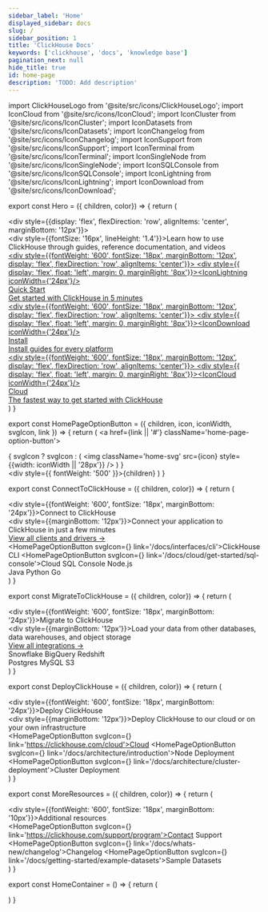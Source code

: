 ```yaml
---
sidebar_label: 'Home'
displayed_sidebar: docs
slug: /
sidebar_position: 1
title: 'ClickHouse Docs'
keywords: ['clickhouse', 'docs', 'knowledge base']
pagination_next: null
hide_title: true
id: home-page
description: 'TODO: Add description'
---
```


import ClickHouseLogo from '@site/src/icons/ClickHouseLogo';
import IconCloud from '@site/src/icons/IconCloud';
import IconCluster from '@site/src/icons/IconCluster';
import IconDatasets from '@site/src/icons/IconDatasets';
import IconChangelog from '@site/src/icons/IconChangelog';
import IconSupport from '@site/src/icons/IconSupport';
import IconTerminal from '@site/src/icons/IconTerminal';
import IconSingleNode from '@site/src/icons/IconSingleNode';
import IconSQLConsole from '@site/src/icons/IconSQLConsole';
import IconLightning from '@site/src/icons/IconLightning';
import IconDownload from '@site/src/icons/IconDownload';

export const Hero = ({ children, color}) => {
    return (
        <div className='home-page-hero'>
            <div className='home-page-hero-left'>
                <div style={{display: 'flex', flexDirection: 'row', alignItems: 'center', marginBottom: '12px'}}>
                    <ClickHouseLogo width='220px' color='black' />
                </div>
                <div style={{fontSize: '16px', lineHeight: '1.4'}}>Learn how to use ClickHouse through guides, reference documentation, and videos</div>
            </div>
            <div className='home-page-hero-right'>
                <a href='/docs/getting-started/quick-start' className='home-page-hero-button'>
                    <div style={{fontWeight: '600', fontSize: '18px', marginBottom: '12px', display: 'flex', flexDirection: 'row', alignItems: 'center'}}>
                        <div style={{ display: 'flex', float: 'left', margin: 0, marginRight: '8px'}}><IconLightning iconWidth={'24px'}/></div>
                        <div>Quick Start</div>
                    </div>
                    <div>Get started with ClickHouse in 5 minutes</div>
                </a>
                <a href='/docs/install' className='home-page-hero-button'>
                    <div style={{fontWeight: '600', fontSize: '18px', marginBottom: '12px', display: 'flex', flexDirection: 'row', alignItems: 'center'}}>
                        <div style={{ display: 'flex', float: 'left', margin: 0, marginRight: '8px'}}><IconDownload iconWidth={'24px'}/></div>
                        <div>Install</div>
                    </div>
                    <div>Install guides for every platform</div>
                </a>
                <a href='https://clickhouse.com/cloud' className='home-page-hero-button'>
                    <div style={{fontWeight: '600', fontSize: '18px', marginBottom: '12px', display: 'flex', flexDirection: 'row', alignItems: 'center'}}>
                        <div style={{ display: 'flex', float: 'left', margin: 0, marginRight: '8px'}}><IconCloud iconWidth={'24px'}/></div>
                        <div>Cloud</div>
                    </div>
                    <div>The fastest way to get started with ClickHouse</div>
                </a>
            </div>
        </div>
    )
}

export const HomePageOptionButton = ({ children, icon, iconWidth, svgIcon, link }) => {
    return (
        <a
            href={link || '#'}
            className='home-page-option-button'>
            <div className='home-page-option-icon'>
                {
                    svgIcon ? svgIcon : (
                        <img className='home-svg' src={icon} style={{width: iconWidth || '28px'}} />
                    )
                }
            </div>
            <div style={{ fontWeight: '500' }}>{children}</div>
        </a>
    )
}

export const ConnectToClickHouse = ({ children, color}) => {
    return (
        <div className='home-page-section'>
            <div className='home-page-section-left'>
                <div style={{fontWeight: '600', fontSize: '18px', marginBottom: '24px'}}>Connect to ClickHouse</div>
                <div style={{marginBottom: '12px'}}>Connect your application to ClickHouse in just a few minutes</div>
                <div><a href='/docs/interfaces/overview'>View all clients and drivers &rarr;</a></div>
            </div>
            <div>
                <div className='home-page-button-container'>
                    <HomePageOptionButton svgIcon={<IconTerminal iconWidth='28px' />} link='/docs/interfaces/cli'>ClickHouse CLI</HomePageOptionButton>
                    <HomePageOptionButton svgIcon={<IconSQLConsole iconWidth='28px' />} link='/docs/cloud/get-started/sql-console'>Cloud SQL Console</HomePageOptionButton>
                    <HomePageOptionButton icon='/docs/images/logo-nodejs.svg' link='/docs/integrations/javascript'>Node.js</HomePageOptionButton>
                </div>
                <div className='home-page-button-container'>
                    <HomePageOptionButton icon='/docs/images/logo-java.svg' link='/docs/integrations/java'>Java</HomePageOptionButton>
                    <HomePageOptionButton icon='/docs/images/logo-python.svg' link='/docs/integrations/python'>Python</HomePageOptionButton>
                    <HomePageOptionButton icon='/docs/images/logo-go.svg' link='/docs/integrations/go'>Go</HomePageOptionButton>
                </div>
            </div>
        </div>
    )
}

export const MigrateToClickHouse = ({ children, color}) => {
    return (
        <div className='home-page-section'>
            <div className='home-page-section-left'>
                <div style={{fontWeight: '600', fontSize: '18px', marginBottom: '24px'}}>Migrate to ClickHouse</div>
                <div style={{marginBottom: '12px'}}>Load your data from other databases, data warehouses, and object storage</div>
                <div><a href='/docs/integrations'>View all integrations &rarr;</a></div>
            </div>
            <div>
                <div className='home-page-button-container'>
                    <HomePageOptionButton icon='/docs/images/logo-snowflake.svg' link='/docs/migrations/snowflake'>Snowflake</HomePageOptionButton>
                    <HomePageOptionButton icon='/docs/images/logo-bigquery.svg' link='/docs/migrations/bigquery'>BigQuery</HomePageOptionButton>
                    <HomePageOptionButton icon='/docs/images/logo-redshift.svg' link='/docs/integrations/redshift'>Redshift</HomePageOptionButton>
                </div>
                <div className='home-page-button-container'>
                    <HomePageOptionButton icon='/docs/images/logo-postgres.svg' link='/docs/integrations/postgresql'>Postgres</HomePageOptionButton>
                    <HomePageOptionButton icon='/docs/images/logo-mysql.svg' link='/docs/integrations/mysql'>MySQL</HomePageOptionButton>
                    <HomePageOptionButton icon='/docs/images/logo-s3.svg' link='/docs/integrations/s3'>S3</HomePageOptionButton>
                </div>
            </div>
        </div>
    )
}

export const DeployClickHouse = ({ children, color}) => {
    return (
        <div className='home-page-section'>
            <div className='home-page-section-left'>
                <div style={{fontWeight: '600', fontSize: '18px', marginBottom: '24px'}}>Deploy ClickHouse</div>
                <div style={{marginBottom: '12px'}}>Deploy ClickHouse to our cloud or on your own infrastructure</div>
            </div>
            <div className='home-page-button-container'>
                <HomePageOptionButton svgIcon={<IconCloud iconWidth='28px' />} link='https://clickhouse.com/cloud'>Cloud</HomePageOptionButton>
                <HomePageOptionButton svgIcon={<IconSingleNode iconWidth='28px' />} link='/docs/architecture/introduction'>Node Deployment</HomePageOptionButton>
                <HomePageOptionButton svgIcon={<IconCluster iconWidth='28px' />} link='/docs/architecture/cluster-deployment'>Cluster Deployment</HomePageOptionButton>
            </div>
        </div>
    )
}

export const MoreResources = ({ children, color}) => {
    return (
        <div className='home-page-section'>
            <div className='home-page-section-left'>
                <div style={{fontWeight: '600', fontSize: '18px', marginBottom: '10px'}}>Additional resources</div>
            </div>
            <div>
                <div className='home-page-button-container'>
                    <HomePageOptionButton svgIcon={<IconSupport iconWidth='28px' />} link='https://clickhouse.com/support/program'>Contact Support</HomePageOptionButton>
                    <HomePageOptionButton svgIcon={<IconChangelog iconWidth='28px' />} link='/docs/whats-new/changelog'>Changelog</HomePageOptionButton>
                    <HomePageOptionButton svgIcon={<IconDatasets iconWidth='28px' />} link='/docs/getting-started/example-datasets'>Sample Datasets</HomePageOptionButton>
                </div>
            </div>
        </div>
    )
}

export const HomeContainer = () => {
    return (
        <div className='home-container'>
            <Hero />
            <ConnectToClickHouse />
            <MigrateToClickHouse />
            <DeployClickHouse />
            <MoreResources />
        </div>
    )
}

<HomeContainer />
